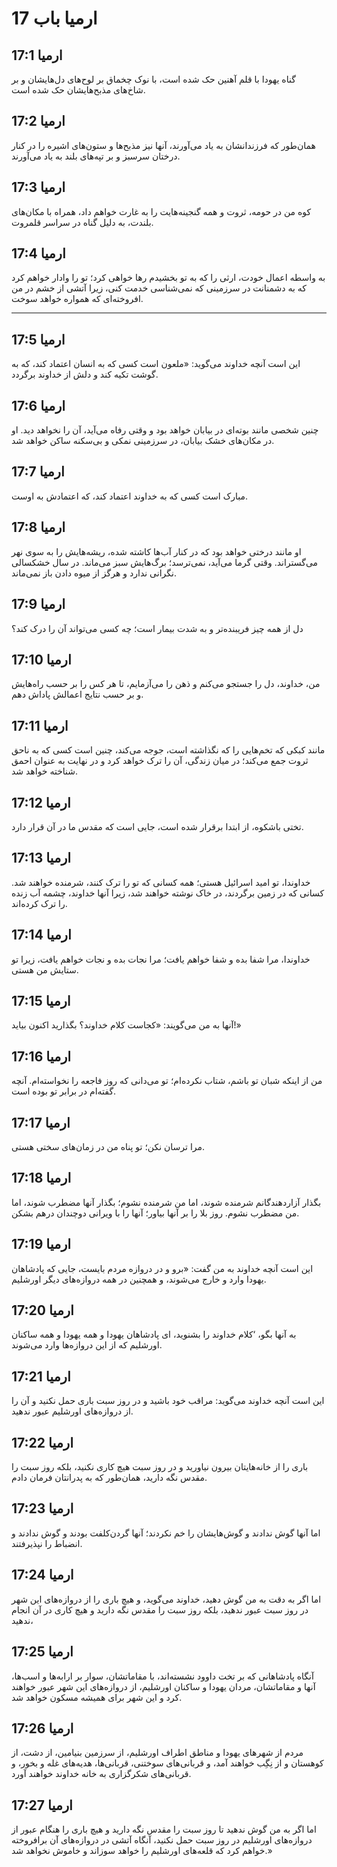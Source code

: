 # ارمیا باب 17

## ارمیا 17:1

گناه یهودا با قلم آهنین حک شده است، با نوک چخماق بر لوح‌های دل‌هایشان و بر شاخ‌های مذبح‌هایشان حک شده است.

## ارمیا 17:2

همان‌طور که فرزندانشان به یاد می‌آورند، آنها نیز مذبح‌ها و ستون‌های اشیره را در کنار درختان سرسبز و بر تپه‌های بلند به یاد می‌آورند.

## ارمیا 17:3

کوه من در حومه، ثروت و همه گنجینه‌هایت را به غارت خواهم داد، همراه با مکان‌های بلندت، به دلیل گناه در سراسر قلمروت.

## ارمیا 17:4

به واسطه اعمال خودت، ارثی را که به تو بخشیدم رها خواهی کرد؛ تو را وادار خواهم کرد که به دشمنانت در سرزمینی که نمی‌شناسی خدمت کنی، زیرا آتشی از خشم در من افروخته‌ای که همواره خواهد سوخت.

---

## ارمیا 17:5

این است آنچه خداوند می‌گوید: «ملعون است کسی که به انسان اعتماد کند، که به گوشت تکیه کند و دلش از خداوند برگردد.

## ارمیا 17:6

چنین شخصی مانند بوته‌ای در بیابان خواهد بود و وقتی رفاه می‌آید، آن را نخواهد دید. او در مکان‌های خشک بیابان، در سرزمینی نمکی و بی‌سکنه ساکن خواهد شد.

## ارمیا 17:7

مبارک است کسی که به خداوند اعتماد کند، که اعتمادش به اوست.

## ارمیا 17:8

او مانند درختی خواهد بود که در کنار آب‌ها کاشته شده، ریشه‌هایش را به سوی نهر می‌گستراند. وقتی گرما می‌آید، نمی‌ترسد؛ برگ‌هایش سبز می‌ماند. در سال خشکسالی نگرانی ندارد و هرگز از میوه دادن باز نمی‌ماند.

## ارمیا 17:9

دل از همه چیز فریبنده‌تر و به شدت بیمار است؛ چه کسی می‌تواند آن را درک کند؟

## ارمیا 17:10

من، خداوند، دل را جستجو می‌کنم و ذهن را می‌آزمایم، تا هر کس را بر حسب راه‌هایش و بر حسب نتایج اعمالش پاداش دهم.

## ارمیا 17:11

مانند کبکی که تخم‌هایی را که نگذاشته است، جوجه می‌کند، چنین است کسی که به ناحق ثروت جمع می‌کند؛ در میان زندگی، آن را ترک خواهد کرد و در نهایت به عنوان احمق شناخته خواهد شد.

## ارمیا 17:12

تختی باشکوه، از ابتدا برقرار شده است، جایی است که مقدس ما در آن قرار دارد.

## ارمیا 17:13

خداوندا، تو امید اسرائیل هستی؛ همه کسانی که تو را ترک کنند، شرمنده خواهند شد. کسانی که در زمین برگردند، در خاک نوشته خواهند شد، زیرا آنها خداوند، چشمه آب زنده را ترک کرده‌اند.

## ارمیا 17:14

خداوندا، مرا شفا بده و شفا خواهم یافت؛ مرا نجات بده و نجات خواهم یافت، زیرا تو ستایش من هستی.

## ارمیا 17:15

آنها به من می‌گویند: «کجاست کلام خداوند؟ بگذارید اکنون بیاید!»

## ارمیا 17:16

من از اینکه شبان تو باشم، شتاب نکرده‌ام؛ تو می‌دانی که روز فاجعه را نخواسته‌ام. آنچه گفته‌ام در برابر تو بوده است.

## ارمیا 17:17

مرا ترسان نکن؛ تو پناه من در زمان‌های سختی هستی.

## ارمیا 17:18

بگذار آزاردهندگانم شرمنده شوند، اما من شرمنده نشوم؛ بگذار آنها مضطرب شوند، اما من مضطرب نشوم. روز بلا را بر آنها بیاور؛ آنها را با ویرانی دوچندان درهم بشکن.

## ارمیا 17:19

این است آنچه خداوند به من گفت: «برو و در دروازه مردم بایست، جایی که پادشاهان یهودا وارد و خارج می‌شوند، و همچنین در همه دروازه‌های دیگر اورشلیم.

## ارمیا 17:20

به آنها بگو، ‘کلام خداوند را بشنوید، ای پادشاهان یهودا و همه یهودا و همه ساکنان اورشلیم که از این دروازه‌ها وارد می‌شوند.

## ارمیا 17:21

این است آنچه خداوند می‌گوید: مراقب خود باشید و در روز سبت باری حمل نکنید و آن را از دروازه‌های اورشلیم عبور ندهید.

## ارمیا 17:22

باری را از خانه‌هایتان بیرون نیاورید و در روز سبت هیچ کاری نکنید، بلکه روز سبت را مقدس نگه دارید، همان‌طور که به پدرانتان فرمان دادم.

## ارمیا 17:23

اما آنها گوش ندادند و گوش‌هایشان را خم نکردند؛ آنها گردن‌کلفت بودند و گوش ندادند و انضباط را نپذیرفتند.

## ارمیا 17:24

اما اگر به دقت به من گوش دهید، خداوند می‌گوید، و هیچ باری را از دروازه‌های این شهر در روز سبت عبور ندهید، بلکه روز سبت را مقدس نگه دارید و هیچ کاری در آن انجام ندهید،

## ارمیا 17:25

آنگاه پادشاهانی که بر تخت داوود نشسته‌اند، با مقاماتشان، سوار بر ارابه‌ها و اسب‌ها، آنها و مقاماتشان، مردان یهودا و ساکنان اورشلیم، از دروازه‌های این شهر عبور خواهند کرد و این شهر برای همیشه مسکون خواهد شد.

## ارمیا 17:26

مردم از شهرهای یهودا و مناطق اطراف اورشلیم، از سرزمین بنیامین، از دشت، از کوهستان و از نِگِب خواهند آمد، و قربانی‌های سوختنی، قربانی‌ها، هدیه‌های غله و بخور، و قربانی‌های شکرگزاری به خانه خداوند خواهند آورد.

## ارمیا 17:27

اما اگر به من گوش ندهید تا روز سبت را مقدس نگه دارید و هیچ باری را هنگام عبور از دروازه‌های اورشلیم در روز سبت حمل نکنید، آنگاه آتشی در دروازه‌های آن برافروخته خواهم کرد که قلعه‌های اورشلیم را خواهد سوزاند و خاموش نخواهد شد.»
